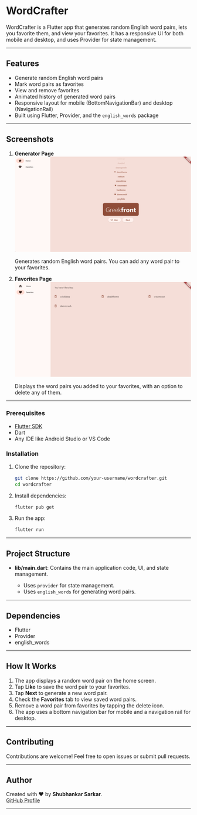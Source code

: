 # WordCrafter

WordCrafter is a Flutter app that generates random English word pairs, lets you favorite them, and view your favorites. It has a responsive UI for both mobile and desktop, and uses Provider for state management.

---

## Features

* Generate random English word pairs
* Mark word pairs as favorites
* View and remove favorites
* Animated history of generated word pairs
* Responsive layout for mobile (BottomNavigationBar) and desktop (NavigationRail)
* Built using Flutter, Provider, and the `english_words` package

---

## Screenshots

1. **Generator Page**
   ![Generator Page](https://github.com/shubhankar05sarkar/WordCrafter/blob/aab63167b1b460c430f01fdb8b98dbfc90be62f2/Generator%20Page.png)

   Generates random English word pairs. You can add any word pair to your favorites.

2. **Favorites Page**
   ![Favorites Page](https://github.com/shubhankar05sarkar/WordCrafter/blob/aab63167b1b460c430f01fdb8b98dbfc90be62f2/Favourites%20Page.png)

   Displays the word pairs you added to your favorites, with an option to delete any of them.

---

### Prerequisites

* [Flutter SDK](https://flutter.dev/docs/get-started/install)
* Dart
* Any IDE like Android Studio or VS Code

### Installation

1. Clone the repository:

   ```bash
   git clone https://github.com/your-username/wordcrafter.git
   cd wordcrafter
   ```

2. Install dependencies:

   ```bash
   flutter pub get
   ```

3. Run the app:

   ```bash
   flutter run
   ```

---

## Project Structure

* **lib/main.dart**: Contains the main application code, UI, and state management.

  * Uses `provider` for state management.
  * Uses `english_words` for generating word pairs.

---

## Dependencies

* Flutter
* Provider
* english\_words

---

## How It Works

1. The app displays a random word pair on the home screen.
2. Tap **Like** to save the word pair to your favorites.
3. Tap **Next** to generate a new word pair.
4. Check the **Favorites** tab to view saved word pairs.
5. Remove a word pair from favorites by tapping the delete icon.
6. The app uses a bottom navigation bar for mobile and a navigation rail for desktop.

---

## Contributing

Contributions are welcome! Feel free to open issues or submit pull requests.

---

## **Author**

Created with ❤️ by **Shubhankar Sarkar**.  
[GitHub Profile](https://github.com/shubhankar05sarkar)

---
